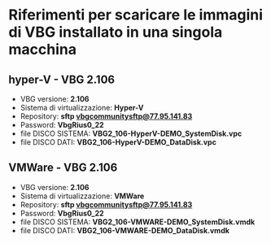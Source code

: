 # Riferimenti per scaricare le immagini di VBG installato in una singola macchina

## hyper-V - VBG 2.106
- VBG versione: **2.106**
- Sistema di virtualizzazione: **Hyper-V**
- Repository: **sftp vbgcommunitysftp@77.95.141.83**
- Password: **VbgRius0_22**
- file DISCO SISTEMA: **VBG2_106-HyperV-DEMO_SystemDisk.vpc**
- file DISCO DATI: **VBG2_106-HyperV-DEMO_DataDisk.vpc**


## VMWare - VBG 2.106
- VBG versione: **2.106**
- Sistema di virtualizzazione: **VMWare**
- Repository: **sftp vbgcommunitysftp@77.95.141.83**
- Password: **VbgRius0_22**
- file DISCO SISTEMA: **VBG2_106-VMWARE-DEMO_SystemDisk.vmdk**
- file DISCO DATI: **VBG2_106-VMWARE-DEMO_DataDisk.vmdk**
